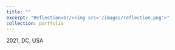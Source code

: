 ```yaml
---
title: ""
excerpt: "Reflection<br/><img src='/images/reflection.png'>"
collection: portfolio
---
```


2021, DC, USA
